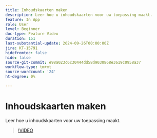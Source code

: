 ```yaml
---
title: Inhoudskaarten maken
description: Leer hoe u inhoudskaarten voor uw toepassing maakt.
feature: In App
role: User
level: Beginner
doc-type: Feature Video
duration: 151
last-substantial-update: 2024-09-26T00:00:00Z
jira: KT-15791
hidefromtoc: false
hide: false
source-git-commit: e98a023c6c30444dd58d9030868e3619c0958a37
workflow-type: tm+mt
source-wordcount: '24'
ht-degree: 0%

---
```



# Inhoudskaarten maken

Leer hoe u inhoudskaarten voor uw toepassing maakt.

>[!VIDEO](https://video.tv.adobe.com/v/3434783/?learn=on)

